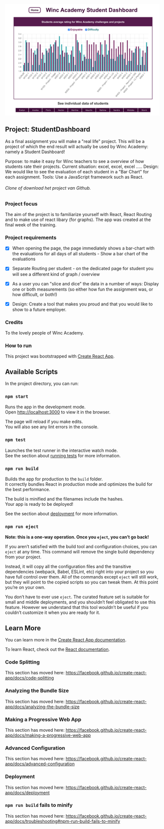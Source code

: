 ![Demo](./src/Screenshot.png)

## Project: StudentDashboard
As a final assignment you will make a "real life" project. This will be a project of which the end result will actually be used by Winc Academy: namely a Student Dashboard!

Purpose: to make it easy for Winc teachers to see a overview of how students rate their projects.
Current situation: excel, excel, excel .....
Design: We would like to see the evaluation of each student in a "Bar Chart" for each assignment.
Tools: Use a JavaScript framework such as React.

###### Clone of download het project van Github. 

### Project focus
The aim of the project is to familiarize yourself with React, React Routing and to make use of react libary (for graphs). The app was created at the final week of the training.

### Project requirements
- [x] When opening the page, the page immediately shows a bar-chart with the evaluations for all days of all students - Show a bar chart of the evaluations 
- [x] Separate Routing per student - on the dedicated page for student you will see a different kind of graph / overview
- [x] As a user you can "slice and dice" the data in a number of ways: Display one or both measurements (so either how fun the assignment was, or how difficult, or both!)
 - [x] Design: Create a tool that makes you proud and that you would like to show to a future employer.


### Credits
To the lovely people of Winc Academy.

### How to run
This project was bootstrapped with [Create React App](https://github.com/facebook/create-react-app).

## Available Scripts

In the project directory, you can run:

### `npm start`

Runs the app in the development mode.<br />
Open [http://localhost:3000](http://localhost:3000) to view it in the browser.

The page will reload if you make edits.<br />
You will also see any lint errors in the console.

### `npm test`

Launches the test runner in the interactive watch mode.<br />
See the section about [running tests](https://facebook.github.io/create-react-app/docs/running-tests) for more information.

### `npm run build`

Builds the app for production to the `build` folder.<br />
It correctly bundles React in production mode and optimizes the build for the best performance.

The build is minified and the filenames include the hashes.<br />
Your app is ready to be deployed!

See the section about [deployment](https://facebook.github.io/create-react-app/docs/deployment) for more information.

### `npm run eject`

**Note: this is a one-way operation. Once you `eject`, you can’t go back!**

If you aren’t satisfied with the build tool and configuration choices, you can `eject` at any time. This command will remove the single build dependency from your project.

Instead, it will copy all the configuration files and the transitive dependencies (webpack, Babel, ESLint, etc) right into your project so you have full control over them. All of the commands except `eject` will still work, but they will point to the copied scripts so you can tweak them. At this point you’re on your own.

You don’t have to ever use `eject`. The curated feature set is suitable for small and middle deployments, and you shouldn’t feel obligated to use this feature. However we understand that this tool wouldn’t be useful if you couldn’t customize it when you are ready for it.

## Learn More

You can learn more in the [Create React App documentation](https://facebook.github.io/create-react-app/docs/getting-started).

To learn React, check out the [React documentation](https://reactjs.org/).

### Code Splitting

This section has moved here: https://facebook.github.io/create-react-app/docs/code-splitting

### Analyzing the Bundle Size

This section has moved here: https://facebook.github.io/create-react-app/docs/analyzing-the-bundle-size

### Making a Progressive Web App

This section has moved here: https://facebook.github.io/create-react-app/docs/making-a-progressive-web-app

### Advanced Configuration

This section has moved here: https://facebook.github.io/create-react-app/docs/advanced-configuration

### Deployment

This section has moved here: https://facebook.github.io/create-react-app/docs/deployment

### `npm run build` fails to minify

This section has moved here: https://facebook.github.io/create-react-app/docs/troubleshooting#npm-run-build-fails-to-minify
